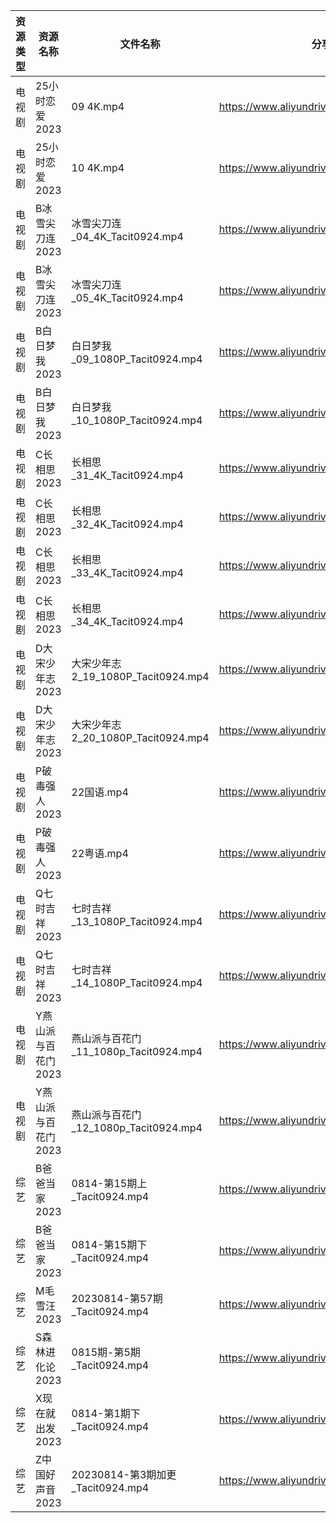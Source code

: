 | 资源类型 | 资源名称         | 文件名称                           | 分享链接                                      | 更新时间       |
| ---- | ------------ | ------------------------------ | ----------------------------------------- | ---------- |
| 电视剧  | 25小时恋爱2023   | 09 4K.mp4                      | https://www.aliyundrive.com/s/J3KM8L4y4EF | 2023-08-15 |
| 电视剧  | 25小时恋爱2023   | 10 4K.mp4                      | https://www.aliyundrive.com/s/J3KM8L4y4EF | 2023-08-15 |
| 电视剧  | B冰雪尖刀连2023   | 冰雪尖刀连_04_4K_Tacit0924.mp4      | https://www.aliyundrive.com/s/qJv5ZZatxRN | 2023-08-15 |
| 电视剧  | B冰雪尖刀连2023   | 冰雪尖刀连_05_4K_Tacit0924.mp4      | https://www.aliyundrive.com/s/qJv5ZZatxRN | 2023-08-15 |
| 电视剧  | B白日梦我2023    | 白日梦我_09_1080P_Tacit0924.mp4    | https://www.aliyundrive.com/s/ehXyRVP8Cut | 2023-08-15 |
| 电视剧  | B白日梦我2023    | 白日梦我_10_1080P_Tacit0924.mp4    | https://www.aliyundrive.com/s/ehXyRVP8Cut | 2023-08-15 |
| 电视剧  | C长相思2023     | 长相思_31_4K_Tacit0924.mp4        | https://www.aliyundrive.com/s/4u3FpioY6BR | 2023-08-15 |
| 电视剧  | C长相思2023     | 长相思_32_4K_Tacit0924.mp4        | https://www.aliyundrive.com/s/4u3FpioY6BR | 2023-08-15 |
| 电视剧  | C长相思2023     | 长相思_33_4K_Tacit0924.mp4        | https://www.aliyundrive.com/s/4u3FpioY6BR | 2023-08-15 |
| 电视剧  | C长相思2023     | 长相思_34_4K_Tacit0924.mp4        | https://www.aliyundrive.com/s/4u3FpioY6BR | 2023-08-15 |
| 电视剧  | D大宋少年志2023   | 大宋少年志2_19_1080P_Tacit0924.mp4  | https://www.aliyundrive.com/s/Be2ceEjJu56 | 2023-08-15 |
| 电视剧  | D大宋少年志2023   | 大宋少年志2_20_1080P_Tacit0924.mp4  | https://www.aliyundrive.com/s/Be2ceEjJu56 | 2023-08-15 |
| 电视剧  | P破毒强人2023    | 22国语.mp4                       | https://www.aliyundrive.com/s/N9L3L9L9hNr | 2023-08-15 |
| 电视剧  | P破毒强人2023    | 22粤语.mp4                       | https://www.aliyundrive.com/s/N9L3L9L9hNr | 2023-08-15 |
| 电视剧  | Q七时吉祥2023    | 七时吉祥_13_1080P_Tacit0924.mp4    | https://www.aliyundrive.com/s/sVcBcZXyuFA | 2023-08-15 |
| 电视剧  | Q七时吉祥2023    | 七时吉祥_14_1080P_Tacit0924.mp4    | https://www.aliyundrive.com/s/sVcBcZXyuFA | 2023-08-15 |
| 电视剧  | Y燕山派与百花门2023 | 燕山派与百花门_11_1080p_Tacit0924.mp4 | https://www.aliyundrive.com/s/aBmMJZmQGsL | 2023-08-15 |
| 电视剧  | Y燕山派与百花门2023 | 燕山派与百花门_12_1080p_Tacit0924.mp4 | https://www.aliyundrive.com/s/aBmMJZmQGsL | 2023-08-15 |
| 综艺   | B爸爸当家2023    | 0814-第15期上_Tacit0924.mp4       | https://www.aliyundrive.com/s/SqHa3g1TkvY | 2023-08-15 |
| 综艺   | B爸爸当家2023    | 0814-第15期下_Tacit0924.mp4       | https://www.aliyundrive.com/s/SqHa3g1TkvY | 2023-08-15 |
| 综艺   | M毛雪汪2023     | 20230814-第57期_Tacit0924.mp4    | https://www.aliyundrive.com/s/asPqfgPRqAg | 2023-08-15 |
| 综艺   | S森林进化论2023   | 0815期-第5期_Tacit0924.mp4        | https://www.aliyundrive.com/s/MR9vntZUnQ2 | 2023-08-15 |
| 综艺   | X现在就出发2023   | 0814-第1期下_Tacit0924.mp4        | https://www.aliyundrive.com/s/RBtsDZX8Y3n | 2023-08-15 |
| 综艺   | Z中国好声音2023   | 20230814-第3期加更_Tacit0924.mp4   | https://www.aliyundrive.com/s/q47nz1QFkwP | 2023-08-15 |
